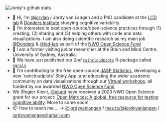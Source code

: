 ![Jordy's github stats](https://readme-stats.clckblog.space/api?username=jorvlan&show_icons=true) 

- 👋 Hi, I’m [@jorvlan](https://www.github.com/jorvlan) / Jordy van Langen and a PhD candidate at the [LCD lab](https://www.lifespancognitivedynamics.com/) & [Donders Institute](https://www.ru.nl/donders/) studying cognitive variability.
- 👀 I’m interested in best open-source/open-science practices through (1) creating, (2) sharing and (3) helping others with code and data visualizations. I am also doing scientific research as my main job [@Donders](https://www.ru.nl/donders/) & [@lcd-lab](https://www.rogierkievit.com/) as part of the [NWO Open Science Fund](https://www.nwo.nl/en/projects/203001011)
- :koala: I am a former visiting junior researcher at the Brain and Mind Centre, University of Sydney, Australia. 
- 🌱 We have just published our *2nd* [`raincloudplots`](https://github.com/jorvlan/raincloudplots) R-package called [`ggrain`](https://cran.r-project.org/web/packages/ggrain/index.html) 
- 💞️ I'm contributing to the free open-source [JASP Statistics](https://jasp-stats.org), developing a new 'raincloudplots' Shiny App,  and educating the wider academic community on data visualizations through our [Virtual workshops](https://www.github.com/jorvlan/raincloudplots-workshops), all funded by our awarded [NWO Open Science Fund](https://www.nwo.nl/en/news/26-projects-stimulate-open-science)
- We (Rogier Kievit, [@njudd](https://github.com/njudd) have received a 2023 NWO Open Science grant for our project: [Open Matrices: A global, free resource for testing cognitive ability](https://www.nwo.nl/en/researchprogrammes/open-science/open-science-fund/open-science-fund-2023-awarded-grants). More to come soon!
- 📫 How to reach me ... -> [@jordyvanlangen](https://twitter.com/jordyvanlangen) / [mas.to/@jordyvanlangen](https://mas.to/@jordyvanlangen) / jordyvanlangen@gmail.com 

<!---
jorvlan/jorvlan is a ✨ special ✨ repository because its `README.md` (this file) appears on your GitHub profile.
You can click the Preview link to take a look at your changes.
--->
